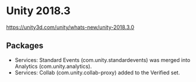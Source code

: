 # Unity 2018.3

https://unity3d.com/unity/whats-new/unity-2018.3.0

## Packages



*   Services: Standard Events (com.unity.standardevents) was merged into Analytics (com.unity.analytics).
*   Services: Collab (com.unity.collab-proxy) added to the Verified set.